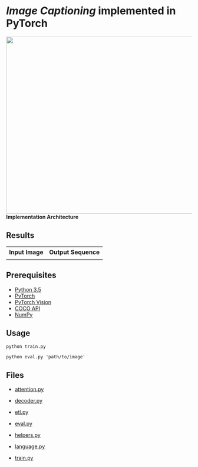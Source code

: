 # *Image Captioning* implemented in PyTorch

<img src="data/cover.jpg" height="480px" width="640px" align="right">

#### Implementation Architecture


## Results

<table style="width:100%;text-align:left">
    <th>Input Image</th>
    <th>Output Sequence</th>
    <tr>
        <td></td>
        <td></td>
    </tr>
</table>

## Prerequisites

* [Python 3.5](https://www.python.org/downloads/release/python-350/)
* [PyTorch](http://pytorch.org/)
* [PyTorch Vision](https://github.com/pytorch/vision)
* [COCO API](https://github.com/pdollar/coco/tree/master/PythonAPI)
* [NumPy](http://www.numpy.org/)

## Usage

```
python train.py
```

```
python eval.py 'path/to/image'
```

## Files

* [attention.py](attention.py)

* [decoder.py](decoder.py)

* [etl.py](etl.py)

* [eval.py](eval.py)

* [helpers.py](helpers.py)

* [language.py](language.py)

* [train.py](train.py)